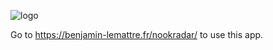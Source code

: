 ![logo](https://i.ibb.co/qgKmJmG/Frame-3.png)

Go to https://benjamin-lemattre.fr/nookradar/ to use this app. 
